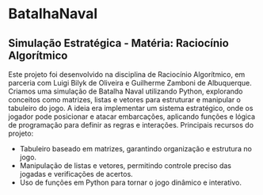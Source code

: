 # BatalhaNaval
##  Simulação Estratégica - Matéria: Raciocínio Algorítmico
Este projeto foi desenvolvido na disciplina de Raciocínio Algorítmico, em parceria com Luigi Bilyk de Oliveira e Guilherme Zamboni de Albuquerque. Criamos uma simulação de Batalha Naval utilizando Python, explorando conceitos como matrizes, listas e vetores para estruturar e manipular o tabuleiro do jogo.
A ideia era implementar um sistema estratégico, onde os jogador pode posicionar e atacar embarcações, aplicando funções e lógica de programação para definir as regras e interações.
Principais recursos do projeto:
- Tabuleiro baseado em matrizes, garantindo organização e estrutura no jogo.
- Manipulação de listas e vetores, permitindo controle preciso das jogadas e verificações de acertos.
- Uso de funções em Python para tornar o jogo dinâmico e interativo.


